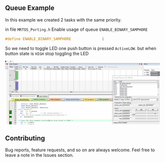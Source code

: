 ## Queue Example

In this example we created 2 tasks with the same priority.  

in file `MRTOS_Porting.h` Enable usage of queue `ENABLE_BINARY_SAMPHORE` 
```c
#define ENABLE_BINARY_SAMPHORE				1
```
So we need to toggle LED one push button is pressed `ActiveLOW`. but when button state is `HIGH` stop toggling the LED

![image](../AquireBinarySemaphore/Example.gif)


## Contributing  
Bug reports, feature requests, and so on are always welcome. Feel free to leave a note in the Issues section.

